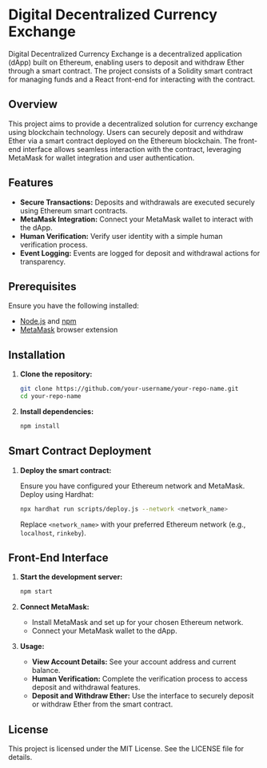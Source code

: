 # Digital Decentralized Currency Exchange

Digital Decentralized Currency Exchange is a decentralized application (dApp) built on Ethereum, enabling users to deposit and withdraw Ether through a smart contract. The project consists of a Solidity smart contract for managing funds and a React front-end for interacting with the contract.

## Overview

This project aims to provide a decentralized solution for currency exchange using blockchain technology. Users can securely deposit and withdraw Ether via a smart contract deployed on the Ethereum blockchain. The front-end interface allows seamless interaction with the contract, leveraging MetaMask for wallet integration and user authentication.

## Features

- **Secure Transactions:** Deposits and withdrawals are executed securely using Ethereum smart contracts.
- **MetaMask Integration:** Connect your MetaMask wallet to interact with the dApp.
- **Human Verification:** Verify user identity with a simple human verification process.
- **Event Logging:** Events are logged for deposit and withdrawal actions for transparency.

## Prerequisites

Ensure you have the following installed:

- [Node.js](https://nodejs.org/) and [npm](https://www.npmjs.com/)
- [MetaMask](https://metamask.io/) browser extension

## Installation

1. **Clone the repository:**

    ```bash
    git clone https://github.com/your-username/your-repo-name.git
    cd your-repo-name
    ```

2. **Install dependencies:**

    ```bash
    npm install
    ```

## Smart Contract Deployment

1. **Deploy the smart contract:**

    Ensure you have configured your Ethereum network and MetaMask. Deploy using Hardhat:

    ```bash
    npx hardhat run scripts/deploy.js --network <network_name>
    ```

    Replace `<network_name>` with your preferred Ethereum network (e.g., `localhost`, `rinkeby`).

## Front-End Interface

1. **Start the development server:**

    ```bash
    npm start
    ```

2. **Connect MetaMask:**

   - Install MetaMask and set up for your chosen Ethereum network.
   - Connect your MetaMask wallet to the dApp.

3. **Usage:**

   - **View Account Details:** See your account address and current balance.
   - **Human Verification:** Complete the verification process to access deposit and withdrawal features.
   - **Deposit and Withdraw Ether:** Use the interface to securely deposit or withdraw Ether from the smart contract.

## License

This project is licensed under the MIT License. See the LICENSE file for details.
